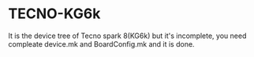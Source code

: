 # TECNO-KG6k
It is the device tree of Tecno spark 8(KG6k) but it's incomplete, you need compleate device.mk and BoardConfig.mk and it is done. 
